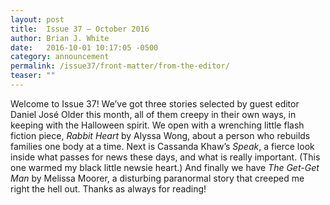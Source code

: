 ```yaml
---
layout: post
title:  Issue 37 — October 2016
author: Brian J. White
date:   2016-10-01 10:17:05 -0500
category: announcement
permalink: /issue37/front-matter/from-the-editor/
teaser: ""
---
```

Welcome to Issue 37! We’ve got three stories selected by guest editor Daniel José Older this month, all of them creepy in their own ways, in keeping with the Halloween spirit. We open with a wrenching little flash fiction piece, _Rabbit Heart_ by Alyssa Wong, about a person who rebuilds families one body at a time. Next is Cassanda Khaw’s _Speak_, a fierce look inside what passes for news these days, and what is really important.  (This one warmed my black little newsie heart.) And finally we have _The Get-Get Man_ by Melissa Moorer, a disturbing paranormal story that creeped me right the hell out.
Thanks as always for reading!
